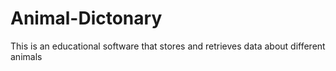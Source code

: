 # Animal-Dictonary
This is an educational software that stores and retrieves data about different animals
